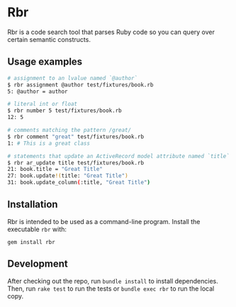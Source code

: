 # Rbr

Rbr is a code search tool that parses Ruby code so you can query over certain semantic
constructs.

## Usage examples

```sh
# assignment to an lvalue named `@author`
$ rbr assignment @author test/fixtures/book.rb
5: @author = author

# literal int or float
$ rbr number 5 test/fixtures/book.rb
12: 5

# comments matching the pattern /great/
$ rbr comment "great" test/fixtures/book.rb
1: # This is a great class

# statements that update an ActiveRecord model attribute named `title`
$ rbr ar_update title test/fixtures/book.rb
21: book.title = "Great Title"
27: book.update!(title: "Great Title")
31: book.update_column(:title, "Great Title")
```

## Installation

Rbr is intended to be used as a command-line program. Install the executable `rbr`
with:

```
gem install rbr
```

## Development

After checking out the repo, run `bundle install` to install dependencies. Then,
run `rake test` to run the tests or `bundle exec rbr` to run the local copy.
